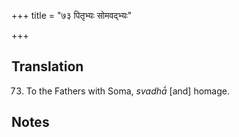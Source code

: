 +++
title = "७३ पितृभ्यः सोमवद्भ्यः"

+++
## Translation
73. To the Fathers with Soma, *svadhā́* \[and\] homage.

## Notes

